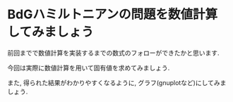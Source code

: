 # BdGハミルトニアンの問題を数値計算してみましょう

前回までで数値計算を実装するまでの数式のフォローができたかと思います.

今回は実際に数値計算を用いて固有値を求めてみましょう.

また, 得られた結果がわかりやすくなるように, グラフ(gnuplotなど)にしてみましょう.
